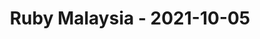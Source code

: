 ---
layout: post
title: Ruby Malaysia - 2021-10-05
datetime: '2021-10-05T07:30:00-04:00'
name: Ruby Malaysia
external_url: https://www.meetup.com/ruby-malaysia/events/280837233/
online_event: true
year_month: 2021-10
---